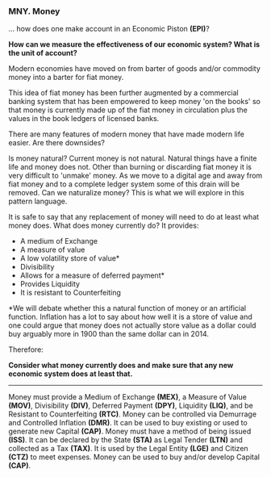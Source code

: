 
### MNY. Money


... how does one make account in an Economic Piston **(EPI)**?


**How can we measure the effectiveness of our economic system? What is the unit of account?**


Modern economies have moved on from barter of goods and/or commodity money into a barter for fiat money.

This idea of fiat money has been further augmented by a commercial banking system that has been empowered to keep money 'on the books' so that money is currently made up of the fiat money in circulation plus the values in the book ledgers of licensed banks.

There are many features of modern money that have made modern life easier.  Are there downsides?

Is money natural? Current money is not natural.  Natural things have a finite life and money does not.  Other than burning or discarding fiat money it is very difficult to 'unmake' money.  As we move to a digital age and away from fiat money and to a complete ledger system some of this drain will be removed.  Can we naturalize money?  This is what we will explore in this pattern language.

It is safe to say that any replacement of money will need to do at least what money does.  What does money currently do? It provides:

* A medium of Exchange
* A measure of value
* A low volatility store of value*
* Divisibility
* Allows for a measure of deferred payment*
* Provides Liquidity
* It is resistant to Counterfeiting

*We will debate whether this a natural function of money or an artificial function.  Inflation has a lot to say about how well it is a store of value and one could argue that money does not actually store value as a dollar could buy arguably more in 1900 than the same dollar can in 2014.

Therefore:

**Consider what money currently does and make sure that any new economic system does at least that.**

----------

Money must provide a Medium of Exchange **(MEX)**, a Measure of Value **(MOV)**, Divisibility **(DIV)**, Deferred Payment **(DPY)**, Liquidity **(LIQ)**, and be Resistant to Counterfeiting **(RTC)**. Money can be controlled via Demurrage and Controlled Inflation **(DMR)**. It can be used to buy existing or used to generate new Capital **(CAP)**. Money must have a method of being issued **(ISS)**. It can be declared by the State **(STA)** as Legal Tender **(LTN)** and collected as a Tax **(TAX)**. It is used by the Legal Entity **(LGE)** and Citizen **(CTZ)** to meet expenses. Money can be used to buy and/or develop Capital **(CAP)**.

